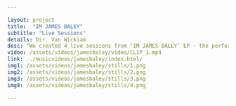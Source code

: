 ```yaml
---

layout: project
title:  "IM JAMES BALEY"
subtitle: "Live Sessions"
details: Dir. Van Wickiam
desc: “We created 4 live sessions from ‘IM JAMES BALEY’ EP - the performances contrasted the production of the EP significantly, featuring a much more stripped down, acoustic style of the songs. We wanted to mirror that by shooting a mostly natural aesthetic. Blah blah - ** WIP
video: /assets/videos/jamesbaley/video/CLIP_1.mp4
link: ../musicvideos/jamesbaley/index.html/
img1: /assets/videos/jamesbaley/stills/1.png
img2: /assets/videos/jamesbaley/stills/2.png
img3: /assets/videos/jamesbaley/stills/3.png
img4: /assets/videos/jamesbaley/stills/4.png

---
```

